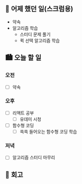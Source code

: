## 🌃 어제 했던 일(스크럼용)

- 약속
- 알고리즘 학습
  - 스터디 문제 풀기
  - 퀵 선택 알고리즘 학습

## 🏙️ 오늘 할 일

### 오전

- [ ] 약속

### 오후

- [ ] 리액트 공부
  - [ ] 유데미 시청
- [ ] 함수형 코딩
  - [ ] 쏙쏙 들어오는 함수형 코딩 학습

### 저녁

- [ ] 알고리즘 스터디 마무리

## 🌆 회고
